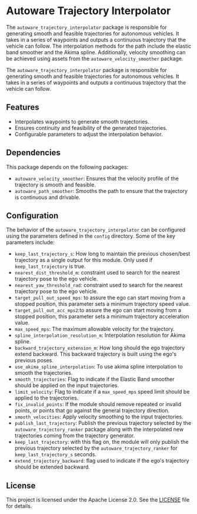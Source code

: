 # Autoware Trajectory Interpolator

The `autoware_trajectory_interpolator` package is responsible for generating smooth and feasible trajectories for autonomous vehicles. It takes in a series of waypoints and outputs a continuous trajectory that the vehicle can follow. The interpolation methods for the path include the elastic band smoother and the Akima spline. Additionally, velocity smoothing can be achieved using assets from the `autoware_velocity_smoother` package.

The `autoware_trajectory_interpolator` package is responsible for generating smooth and feasible trajectories for autonomous vehicles. It takes in a series of waypoints and outputs a continuous trajectory that the vehicle can follow.

## Features

- Interpolates waypoints to generate smooth trajectories.
- Ensures continuity and feasibility of the generated trajectories.
- Configurable parameters to adjust the interpolation behavior.

## Dependencies

This package depends on the following packages:

- `autoware_velocity_smoother`: Ensures that the velocity profile of the trajectory is smooth and feasible.
- `autoware_path_smoother`: Smooths the path to ensure that the trajectory is continuous and drivable.

## Configuration

The behavior of the `autoware_trajectory_interpolator` can be configured using the parameters defined in the `config` directory. Some of the key parameters include:

- `keep_last_trajectory_s`: How long to maintain the previous chosen/best trajectory as a single output for this module. Only used if `keep_last_trajectory` is true.
- `nearest_dist_threshold_m`: constraint used to search for the nearest trajectory pose to the ego vehicle.
- `nearest_yaw_threshold_rad`: constraint used to search for the nearest trajectory pose to the ego vehicle.
- `target_pull_out_speed_mps`: to assure the ego can start moving from a stopped position, this parameter sets a minimum trajectory speed value.
- `target_pull_out_acc_mps2`:to assure the ego can start moving from a stopped position, this parameter sets a minimum trajectory acceleration value.
- `max_speed_mps`: The maximum allowable velocity for the trajectory.
- `spline_interpolation_resolution_m`: Interpolation resolution for Akima spline.
- `backward_trajectory_extension_m`: How long should the ego trajectory extend backward. This backward trajectory is built using the ego's previous poses.
- `use_akima_spline_interpolation`: To use akima spline interpolation to smooth the trajectories.
- `smooth_trajectories`: Flag to indicate if the Elastic Band smoother should be applied on the input trajectories.
- `limit_velocity`: Flag to indicate if a `max_speed_mps` speed limit should be applied to the trajectories.
- `fix_invalid_points`: If the module should remove repeated or invalid points, or points that go against the general trajectory direction.
- `smooth_velocities`: Apply velocity smoothing to the input trajectories.
- `publish_last_trajectory`: Publish the previous trajectory selected by the `autoware_trajectory_ranker` package along with the interpolated new trajectories coming from the trajectory generator.
- `keep_last_trajectory`: with this flag on, the module will only publish the previous trajectory selected by the `autoware_trajectory_ranker` for `keep_last_trajectory_s` seconds.
- `extend_trajectory_backward`: flag used to indicate if the ego's trajectory should be extended backward.

## License

This project is licensed under the Apache License 2.0. See the [LICENSE](LICENSE) file for details.
